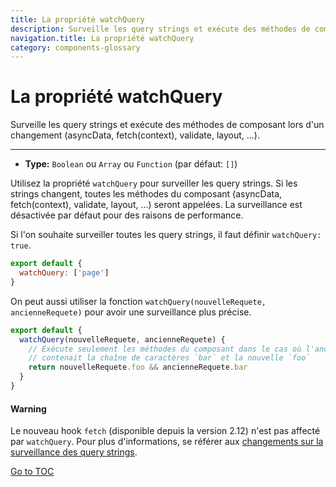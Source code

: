 ```yaml
---
title: La propriété watchQuery
description: Surveille les query strings et exécute des méthodes de composant lors d'un changement (asyncData, fetch(context), validate, layout, ...)
navigation.title: La propriété watchQuery
category: components-glossary
---
```

# La propriété watchQuery

Surveille les query strings et exécute des méthodes de composant lors d'un changement (asyncData, fetch(context), validate, layout, ...).

---

- **Type:** `Boolean` ou `Array` ou `Function` (par défaut: `[]`)

Utilisez la propriété `watchQuery` pour surveiller les query strings. Si les strings changent, toutes les méthodes du composant (asyncData, fetch(context), validate, layout, ...) seront appelées. La surveillance est désactivée par défaut pour des raisons de performance.

Si l'on souhaite surveiller toutes les query strings, il faut définir `watchQuery: true`.

```js
export default {
  watchQuery: ['page']
}
```

On peut aussi utiliser la fonction `watchQuery(nouvelleRequete, ancienneRequete)` pour avoir une surveillance plus précise.

```js
export default {
  watchQuery(nouvelleRequete, ancienneRequete) {
    // Exécute seulement les méthodes du composant dans le cas où l'ancienne query string
    // contenait la chaîne de caractères `bar` et la nouvelle `foo`
    return nouvelleRequete.foo && ancienneRequete.bar
  }
}
```

#### Warning

Le nouveau hook `fetch` (disponible depuis la version 2.12) n'est pas affecté par `watchQuery`. Pour plus d'informations, se référer aux [changements sur la surveillance des query strings](./features/data-fetching#the-fetch-hook).

<span style='float: footnote;'><a href="../index.html#toc">Go to TOC</a></span>
